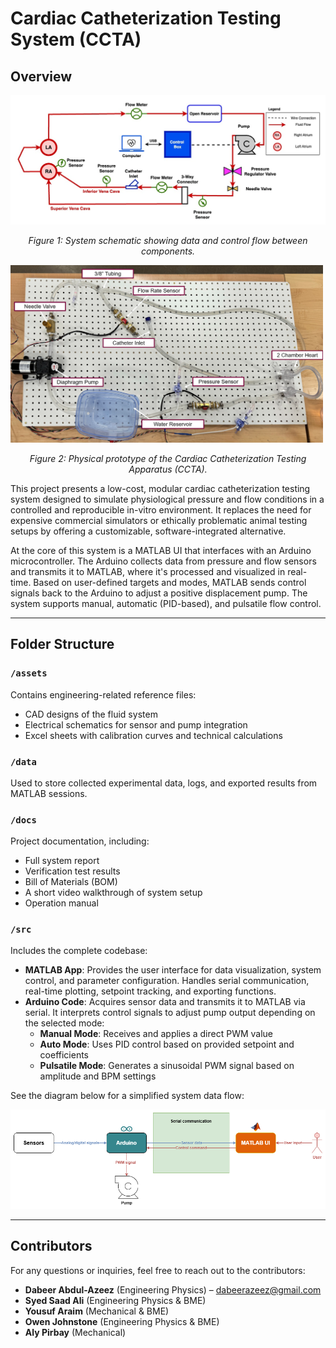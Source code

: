 # Cardiac Catheterization Testing System (CCTA)

## Overview

<img src="./readme_imgs/system_diagram.png" alt="System Schematic" width="700"/>
<p align="center"><em>Figure 1: System schematic showing data and control flow between components.</em></p>

<img src="./readme_imgs/prototype.png" alt="Prototype" width="500"/>
<p align="center"><em>Figure 2: Physical prototype of the Cardiac Catheterization Testing Apparatus (CCTA).</em></p>


This project presents a low-cost, modular cardiac catheterization testing system designed to simulate physiological pressure and flow conditions in a controlled and reproducible in-vitro environment. It replaces the need for expensive commercial simulators or ethically problematic animal testing setups by offering a customizable, software-integrated alternative.

At the core of this system is a MATLAB UI that interfaces with an Arduino microcontroller. The Arduino collects data from pressure and flow sensors and transmits it to MATLAB, where it's processed and visualized in real-time. Based on user-defined targets and modes, MATLAB sends control signals back to the Arduino to adjust a positive displacement pump. The system supports manual, automatic (PID-based), and pulsatile flow control.

---

## Folder Structure

### `/assets`
Contains engineering-related reference files:
- CAD designs of the fluid system
- Electrical schematics for sensor and pump integration
- Excel sheets with calibration curves and technical calculations

### `/data`
Used to store collected experimental data, logs, and exported results from MATLAB sessions.

### `/docs`
Project documentation, including:
- Full system report
- Verification test results
- Bill of Materials (BOM)
- A short video walkthrough of system setup
- Operation manual

### `/src`
Includes the complete codebase:
- **MATLAB App**: Provides the user interface for data visualization, system control, and parameter configuration. Handles serial communication, real-time plotting, setpoint tracking, and exporting functions.
- **Arduino Code**: Acquires sensor data and transmits it to MATLAB via serial. It interprets control signals to adjust pump output depending on the selected mode:
  - **Manual Mode**: Receives and applies a direct PWM value
  - **Auto Mode**: Uses PID control based on provided setpoint and coefficients
  - **Pulsatile Mode**: Generates a sinusoidal PWM signal based on amplitude and BPM settings

See the diagram below for a simplified system data flow:

![System Architecture](./readme_imgs/code_flow_diagram.png)

---

## Contributors

For any questions or inquiries, feel free to reach out to the contributors:

- **Dabeer Abdul-Azeez** (Engineering Physics) – dabeerazeez@gmail.com  
- **Syed Saad Ali** (Engineering Physics & BME)
- **Yousuf Araim** (Mechanical & BME)
- **Owen Johnstone** (Engineering Physics & BME)
- **Aly Pirbay** (Mechanical)
